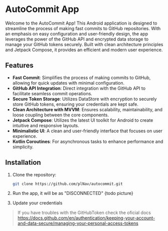 # AutoCommit App

Welcome to the AutoCommit App! This Android application is designed to streamline the process of making fast commits to GitHub repositories. With an emphasis on easy configuration and user-friendly design, the app leverages the power of the GitHub API and encrypted data storage to manage your GitHub tokens securely. Built with clean architecture principles and Jetpack Compose, it provides an efficient and modern user experience.

## Features

- **Fast Commit**: Simplifies the process of making commits to GitHub, allowing for quick updates with minimal configuration.
- **GitHub API Integration**: Direct integration with the GitHub API to facilitate seamless commit operations.
- **Secure Token Storage**: Utilizes DataStore with encryption to securely store GitHub tokens, ensuring your credentials are kept safe.
- **Clean Architecture with MVVM**: Ensures scalability, maintainability, and loose coupling between the core components.
- **Jetpack Compose**: Utilizes the latest UI toolkit for Android to create intuitive and responsive layouts.
- **Minimalistic UI**: A clean and user-friendly interface that focuses on user experience.
- **Kotlin Coroutines**: For asynchronous tasks to enhance performance and simplicity.


## Installation

1. Clone the repository:
   ```bash
   git clone https://github.com/plNav/autocommit.git
   ```
   
2. Run the app, it will be as "DISCONNECTED" {todo picture}
3. Update your credentials

> If you have troubles with the GitHubToken check the oficial docs
 https://docs.github.com/en/authentication/keeping-your-account-and-data-secure/managing-your-personal-access-tokens

 